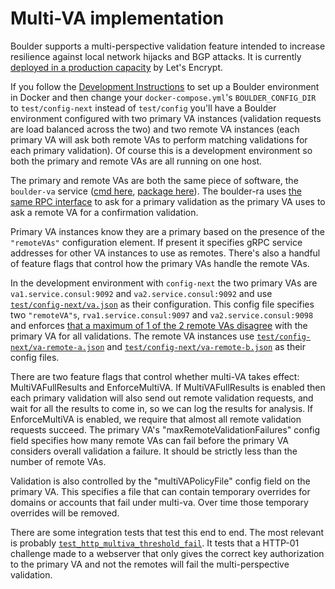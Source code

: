 # Multi-VA implementation

Boulder supports a multi-perspective validation feature intended to increase
resilience against local network hijacks and BGP attacks. It is currently
[deployed in a production
capacity](https://letsencrypt.org/2020/02/19/multi-perspective-validation.html)
by Let's Encrypt.

If you follow the [Development Instructions](https://github.com/gernest/vince/boulder#development)
to set up a Boulder environment in Docker and then change your `docker-compose.yml`'s
`BOULDER_CONFIG_DIR` to `test/config-next` instead of `test/config` you'll have
a Boulder environment configured with two primary VA instances (validation
requests are load balanced across the two) and two remote VA instances (each
primary VA will ask both remote VAs to perform matching validations for each
primary validation). Of course this is a development environment so both the
primary and remote VAs are all running on one host.

The primary and remote VAs are both the same piece of software, the `boulder-va`
service ([cmd here](https://github.com/gernest/vince/boulder/tree/main/cmd/boulder-va),
[package here](https://github.com/gernest/vince/boulder/tree/main/va)).
The boulder-ra uses [the same RPC interface](https://github.com/gernest/vince/boulder/blob/ea231adc36746cce97f860e818c2cdf92f060543/va/proto/va.proto#L8-L10)
to ask for a primary validation as the primary VA uses to ask a remote VA for a
confirmation validation.

Primary VA instances know they are a primary based on the presence of the
`"remoteVAs"` configuration element. If present it specifies gRPC service
addresses for other VA instances to use as remotes. There's also a handful of
feature flags that control how the primary VAs handle the remote VAs.

In the development environment with `config-next` the two primary VAs are `va1.service.consul:9092` and
`va2.service.consul:9092` and use
[`test/config-next/va.json`](https://github.com/gernest/vince/boulder/blob/ea231adc36746cce97f860e818c2cdf92f060543/test/config-next/va.json)
as their configuration. This config file specifies two `"remoteVA"s`,
`rva1.service.consul:9097` and `va2.service.consul:9098` and enforces
[that a maximum of 1 of the 2 remote VAs disagree](https://github.com/gernest/vince/boulder/blob/ea231adc36746cce97f860e818c2cdf92f060543/test/config-next/va.json#L44)
with the primary VA for all validations. The remote VA instances use
[`test/config-next/va-remote-a.json`](https://github.com/gernest/vince/boulder/blob/ea231adc36746cce97f860e818c2cdf92f060543/test/config-next/va-remote-a.json)
and
[`test/config-next/va-remote-b.json`](https://github.com/gernest/vince/boulder/blob/ea231adc36746cce97f860e818c2cdf92f060543/test/config-next/va-remote-b.json)
as their config files.

There are two feature flags that control whether multi-VA takes effect:
MultiVAFullResults and EnforceMultiVA. If MultiVAFullResults is enabled
then each primary validation will also send out remote validation requests, and
wait for all the results to come in, so we can log the results for analysis. If
EnforceMultiVA is enabled, we require that almost all remote validation requests
succeed. The primary VA's "maxRemoteValidationFailures" config field specifies
how many remote VAs can fail before the primary VA considers overall validation
a failure. It should be strictly less than the number of remote VAs.

Validation is also controlled by the "multiVAPolicyFile" config field on the
primary VA. This specifies a file that can contain temporary overrides for
domains or accounts that fail under multi-va. Over time those temporary
overrides will be removed.

There are some integration tests that test this end to end. The most relevant is
probably
[`test_http_multiva_threshold_fail`](https://github.com/gernest/vince/boulder/blob/ea231adc36746cce97f860e818c2cdf92f060543/test/v2_integration.py#L876-L908).
It tests that a HTTP-01 challenge made to a webserver that only gives the
correct key authorization to the primary VA and not the remotes will fail the
multi-perspective validation.
